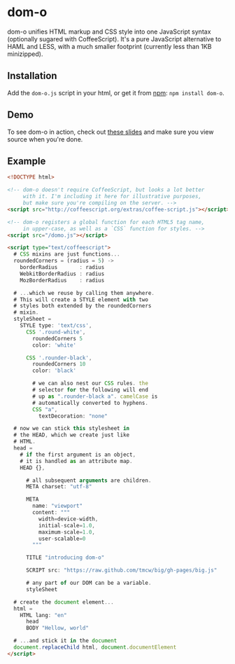 dom-o
=====

dom-o unifies HTML markup and CSS style into one JavaScript syntax (optionally sugared with CoffeeScript). It's a pure JavaScript alternative to HAML and LESS, with a much smaller footprint (currently less than 1KB minizipped).

Installation
------------

Add the `dom-o.js` script in your html, or get it from [npm](http://npmjs.org): `npm install dom-o`.

Demo
----

To see dom-o in action, check out [these slides](http://s3.amazonaws.com/domojs/domo.html) and make sure you view source when you're done.

Example
-------

```html
<!DOCTYPE html>

<!-- dom-o doesn't require CoffeeScript, but looks a lot better
     with it. I'm including it here for illustrative purposes,
     but make sure you're compiling on the server. -->
<script src="http://coffeescript.org/extras/coffee-script.js"></script>

<!-- dom-o registers a global function for each HTML5 tag name,
     in upper-case, as well as a `CSS` function for styles. -->
<script src="/domo.js"></script>

<script type="text/coffeescript">
  # CSS mixins are just functions...
  roundedCorners = (radius = 5) ->
    borderRadius       : radius
    WebkitBorderRadius : radius
    MozBorderRadius    : radius

  # ...which we reuse by calling them anywhere.
  # This will create a STYLE element with two
  # styles both extended by the roundedCorners
  # mixin.
  styleSheet =
    STYLE type: 'text/css',
      CSS '.round-white',
        roundedCorners 5
        color: 'white'

      CSS '.rounder-black',
        roundedCorners 10
        color: 'black'

        # we can also nest our CSS rules. the
        # selector for the following will end
        # up as ".rounder-black a". camelCase is
        # automatically converted to hyphens.
        CSS "a",
          textDecoration: "none"

  # now we can stick this stylesheet in
  # the HEAD, which we create just like
  # HTML.
  head =
    # if the first argument is an object,
    # it is handled as an attribute map.
    HEAD {},

      # all subsequent arguments are children.
      META charset: "utf-8"

      META
        name: "viewport"
        content: """
          width=device-width,
          initial-scale=1.0,
          maximum-scale=1.0,
          user-scalable=0
        """

      TITLE "introducing dom-o"

      SCRIPT src: "https://raw.github.com/tmcw/big/gh-pages/big.js"

      # any part of our DOM can be a variable.
      styleSheet

  # create the document element...
  html =
    HTML lang: "en"
      head
      BODY "Hellow, world"

  # ...and stick it in the document
  document.replaceChild html, document.documentElement
</script>
```
